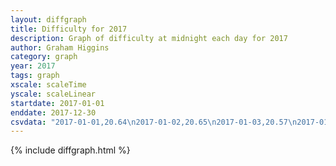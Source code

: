 ```yaml
---
layout: diffgraph
title: Difficulty for 2017
description: Graph of difficulty at midnight each day for 2017
author: Graham Higgins
category: graph
year: 2017
tags: graph
xscale: scaleTime
yscale: scaleLinear
startdate: 2017-01-01
enddate: 2017-12-30
csvdata: "2017-01-01,20.64\n2017-01-02,20.65\n2017-01-03,20.57\n2017-01-04,21.50\n2017-01-05,21.51\n2017-01-06,21.51\n2017-01-07,21.55\n2017-01-08,21.30\n2017-01-09,21.60\n2017-01-10,21.71\n2017-01-11,21.50\n2017-01-12,21.60\n2017-01-13,21.63\n2017-01-14,21.61\n2017-01-15,21.50\n2017-01-16,21.49\n2017-01-17,21.49\n2017-01-18,21.68\n2017-01-19,21.42\n2017-01-20,21.64\n2017-01-21,21.54\n2017-01-22,21.73\n2017-01-23,21.91\n2017-01-24,21.92\n2017-01-25,22.01\n2017-01-26,21.94\n2017-01-27,21.84\n2017-01-28,21.90\n2017-01-29,21.75\n2017-01-30,21.79\n2017-01-31,21.74\n2017-02-01,21.81\n2017-02-02,21.72\n2017-02-03,21.80\n2017-02-04,21.85\n2017-02-05,21.64\n2017-02-06,21.82\n2017-02-07,22.02\n2017-02-08,21.78\n2017-02-09,21.95\n2017-02-10,21.80\n2017-02-11,21.96\n2017-02-12,21.74\n2017-02-13,21.73\n2017-02-14,21.90\n2017-02-15,21.65\n2017-02-16,21.91\n2017-02-17,21.77\n2017-02-18,21.69\n2017-02-19,21.87\n2017-02-20,21.92\n2017-02-21,21.93\n2017-02-22,21.88\n2017-02-23,21.86\n2017-02-24,21.75\n2017-02-25,21.94\n2017-02-26,21.82\n2017-02-27,21.78\n2017-02-28,21.78\n2017-03-01,20.92\n2017-03-02,21.81\n2017-03-03,21.91\n2017-03-04,21.83\n2017-03-05,21.84\n2017-03-06,21.95\n2017-03-07,21.87\n2017-03-08,21.61\n2017-03-09,21.83\n2017-03-10,21.78\n2017-03-11,21.91\n2017-03-12,21.68\n2017-03-13,21.89\n2017-03-14,21.66\n2017-03-15,21.78\n2017-03-16,21.75\n2017-03-17,21.60\n2017-03-18,21.64\n2017-03-19,21.63\n2017-03-20,21.72\n2017-03-21,21.68\n2017-03-22,21.69\n2017-03-23,21.58\n2017-03-24,21.67\n2017-03-25,21.54\n2017-03-26,21.72\n2017-03-27,21.82\n2017-03-28,21.75\n2017-03-29,21.77\n2017-03-30,21.69\n2017-03-31,21.75\n2017-04-01,21.18\n2017-04-02,21.55\n2017-04-03,21.61\n2017-04-04,21.46\n2017-04-05,21.67\n2017-04-06,21.60\n2017-04-07,21.26\n2017-04-08,21.10\n2017-04-09,21.64\n2017-04-10,21.85\n2017-04-11,21.65\n2017-04-12,21.45\n2017-04-13,21.37\n2017-04-14,21.14\n2017-04-15,21.25\n2017-04-16,21.09\n2017-04-17,21.10\n2017-04-18,21.30\n2017-04-19,21.28\n2017-04-20,21.17\n2017-04-21,21.20\n2017-04-22,21.09\n2017-04-23,21.15\n2017-04-24,21.17\n2017-04-25,21.08\n2017-04-26,21.08\n2017-04-27,21.18\n2017-04-28,21.25\n2017-04-29,21.16\n2017-04-30,21.11\n2017-05-01,21.16\n2017-05-02,21.22\n2017-05-03,21.24\n2017-05-04,20.65\n2017-05-05,21.17\n2017-05-06,21.24\n2017-05-07,21.28\n2017-05-08,21.36\n2017-05-09,21.44\n2017-05-10,21.44\n2017-05-11,21.36\n2017-05-12,21.48\n2017-05-13,21.65\n2017-05-14,21.69\n2017-05-15,21.62\n2017-05-16,21.76\n2017-05-17,21.59\n2017-05-18,21.54\n2017-05-19,21.42\n2017-05-20,20.96\n2017-05-21,20.92\n2017-05-22,21.09\n2017-05-23,21.05\n2017-05-24,21.23\n2017-05-25,21.17\n2017-05-26,21.26\n2017-05-27,21.31\n2017-05-28,21.39\n2017-05-29,21.46\n2017-05-30,21.35\n2017-05-31,21.34\n2017-06-01,21.51\n2017-06-02,21.32\n2017-06-03,21.47\n2017-06-04,21.40\n2017-06-05,21.58\n2017-06-06,21.55\n2017-06-07,21.63\n2017-06-08,21.70\n2017-06-09,21.68\n2017-06-10,21.68\n2017-06-11,21.28\n2017-06-12,21.30\n2017-06-13,21.28\n2017-06-14,21.31\n2017-06-15,21.50\n2017-06-16,21.52\n2017-06-17,21.42\n2017-06-18,21.70\n2017-06-19,21.27\n2017-06-20,21.56\n2017-06-21,21.27\n2017-06-22,21.23\n2017-06-23,21.51\n2017-06-24,21.14\n2017-06-25,20.29\n2017-06-26,20.66\n2017-06-27,21.05\n2017-06-28,21.19\n2017-06-29,20.66\n2017-06-30,20.76\n2017-07-01,20.75\n2017-07-02,20.69\n2017-07-03,20.83\n2017-07-04,20.76\n2017-07-05,20.92\n2017-07-06,21.03\n2017-07-07,20.94\n2017-07-08,20.96\n2017-07-09,21.04\n2017-07-10,21.04\n2017-07-11,21.12\n2017-07-12,20.85\n2017-07-13,20.78\n2017-07-14,20.83\n2017-07-15,20.87\n2017-07-16,20.43\n2017-07-17,20.68\n2017-07-18,21.01\n2017-07-19,21.21\n2017-07-20,21.35\n2017-07-21,21.25\n2017-07-22,21.18\n2017-07-23,21.25\n2017-07-24,20.77\n2017-07-25,21.15\n2017-07-26,21.20\n2017-07-27,21.19\n2017-07-28,21.29\n2017-07-29,21.45\n2017-07-30,21.28\n2017-07-31,21.19\n2017-08-01,21.44\n2017-08-02,21.43\n2017-08-03,21.48\n2017-08-04,21.41\n2017-08-05,21.25\n2017-08-06,21.34\n2017-08-07,21.41\n2017-08-08,21.48\n2017-08-09,21.40\n2017-08-10,21.38\n2017-08-11,21.05\n2017-08-12,21.22\n2017-08-13,21.13\n2017-08-14,21.25\n2017-08-15,21.24\n2017-08-16,21.31\n2017-08-17,21.22\n2017-08-18,21.34\n2017-08-19,21.20\n2017-08-20,20.95\n2017-08-21,20.92\n2017-08-22,21.36\n2017-08-23,21.37\n2017-08-24,21.04\n2017-08-25,21.05\n2017-08-26,20.85\n2017-08-27,20.69\n2017-08-28,20.97\n2017-08-29,20.84\n2017-08-30,20.99\n2017-08-31,20.96\n2017-09-01,21.04\n2017-09-02,21.43\n2017-09-03,21.14\n2017-09-04,20.96\n2017-09-05,21.19\n2017-09-06,21.38\n2017-09-07,21.39\n2017-09-08,21.40\n2017-09-09,21.12\n2017-09-10,21.25\n2017-09-11,21.27\n2017-09-12,21.43\n2017-09-13,21.42\n2017-09-14,21.54\n2017-09-15,21.49\n2017-09-16,21.38\n2017-09-17,21.24\n2017-09-18,21.15\n2017-09-19,21.42\n2017-09-20,21.37\n2017-09-21,21.01\n2017-09-22,21.44\n2017-09-23,21.45\n2017-09-24,21.07\n2017-09-25,21.42\n2017-09-26,21.41\n2017-09-27,21.38\n2017-09-28,21.29\n2017-09-29,21.35\n2017-09-30,21.32\n2017-10-01,21.38\n2017-10-02,21.26\n2017-10-03,21.37\n2017-10-04,21.38\n2017-10-05,21.27\n2017-10-06,21.42\n2017-10-07,21.30\n2017-10-08,21.36\n2017-10-09,21.41\n2017-10-10,21.33\n2017-10-11,21.23\n2017-10-12,21.40\n2017-10-13,21.58\n2017-10-14,21.27\n2017-10-15,21.29\n2017-10-16,21.25\n2017-10-17,21.66\n2017-10-18,21.43\n2017-10-19,21.66\n2017-10-20,21.63\n2017-10-21,21.70\n2017-10-22,21.67\n2017-10-23,21.37\n2017-10-24,21.57\n2017-10-25,21.71\n2017-10-26,21.68\n2017-10-27,21.53\n2017-10-28,21.71\n2017-10-29,21.72\n2017-10-30,21.73\n2017-10-31,21.65\n2017-11-01,21.73\n2017-11-02,21.84\n2017-11-03,21.76\n2017-11-04,21.58\n2017-11-05,21.56\n2017-11-06,21.62\n2017-11-07,21.59\n2017-11-08,21.81\n2017-11-09,21.66\n2017-11-10,21.86\n2017-11-11,21.88\n2017-11-12,21.87\n2017-11-13,21.92\n2017-11-14,21.88\n2017-11-15,21.70\n2017-11-16,21.62\n2017-11-17,21.79\n2017-11-18,21.73\n2017-11-19,21.85\n2017-11-20,21.90\n2017-11-21,21.75\n2017-11-22,21.91\n2017-11-23,21.90\n2017-11-24,21.91\n2017-11-25,21.82\n2017-11-26,22.06\n2017-11-27,21.95\n2017-11-28,21.96\n2017-11-29,22.08\n2017-11-30,22.17\n2017-12-01,22.16\n2017-12-02,22.19\n2017-12-03,22.03\n2017-12-04,22.00\n2017-12-05,21.92\n2017-12-06,22.03\n2017-12-07,21.87\n2017-12-08,22.09\n2017-12-09,22.13\n2017-12-10,22.15\n2017-12-11,22.06\n2017-12-12,22.05\n2017-12-13,22.07\n2017-12-14,22.14\n2017-12-15,22.12\n2017-12-16,22.05\n2017-12-17,22.29\n2017-12-18,22.32\n2017-12-19,22.42\n2017-12-20,22.36\n2017-12-21,22.31\n2017-12-22,22.07\n2017-12-23,22.09\n2017-12-24,22.26\n2017-12-25,22.03\n2017-12-26,22.07\n2017-12-27,22.25\n2017-12-28,21.87\n2017-12-29,21.70\n2017-12-30,21.96"
---
```


{% include diffgraph.html %}

